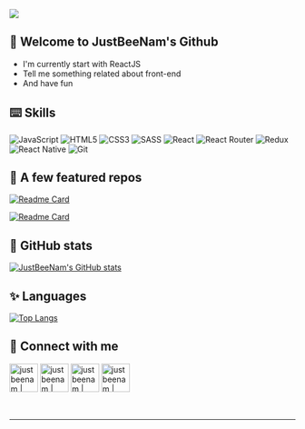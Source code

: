 <p align=”center”>
  <img src="https://user-images.githubusercontent.com/74408171/203537135-1afec400-42da-468b-8c07-b3a4bc9bcd66.png">
</p>

## 👻 Welcome to JustBeeNam's Github

- I'm currently start with ReactJS
- Tell me something related about front-end
- And have fun

## ⌨️ Skills

![JavaScript](https://img.shields.io/badge/javascript-%23323330.svg?style=for-the-badge&logo=javascript&logoColor=%23F7DF1E) ![HTML5](https://img.shields.io/badge/html5-%23E34F26.svg?style=for-the-badge&logo=html5&logoColor=white) ![CSS3](https://img.shields.io/badge/css3-%231572B6.svg?style=for-the-badge&logo=css3&logoColor=white) ![SASS](https://img.shields.io/badge/SASS-hotpink.svg?style=for-the-badge&logo=SASS&logoColor=white) ![React](https://img.shields.io/badge/react-%2320232a.svg?style=for-the-badge&logo=react&logoColor=%2361DAFB) ![React Router](https://img.shields.io/badge/React_Router-CA4245?style=for-the-badge&logo=react-router&logoColor=white) ![Redux](https://img.shields.io/badge/redux-%23593d88.svg?style=for-the-badge&logo=redux&logoColor=white) ![React Native](https://img.shields.io/badge/react_native-%2320232a.svg?style=for-the-badge&logo=react&logoColor=%2361DAFB) ![Git](https://img.shields.io/badge/git-%23F05033.svg?style=for-the-badge&logo=git&logoColor=white) 

## 🧠 A few featured repos

[![Readme Card](https://github-readme-stats.vercel.app/api/pin/?username=nam18022001&repo=meotalk-webapp&show_icons=true&theme=blueberry)](https://github.com/nam18022001/meotalk-webapp)

[![Readme Card](https://github-readme-stats.vercel.app/api/pin/?username=nam18022001&repo=meotalk-app&show_icons=true&theme=blueberry)](https://github.com/nam18022001/meotalk-app)

## 🌟 GitHub stats

[![JustBeeNam's GitHub stats](https://github-readme-stats.vercel.app/api?username=nam18022001&show_icons=true&theme=blueberry)](https://github.com/nam18022001/github-readme-stats)

## ✨ Languages

[![Top Langs](https://github-readme-stats.vercel.app/api/top-langs/?username=nam18022001&langs_count=8&show_icons=true&theme=blueberry)](https://github.com/nam18022001/github-readme-stats)

## 🙌 Connect with me 


  
  [<img align="center" alt="justbeenam | facebook" width="50px" src="https://user-images.githubusercontent.com/74408171/203545991-efbaa92c-b861-473c-8d2d-0b869e1c80ff.png">][facebook]   [<img align="center" alt="justbeenam | linkedin" width="50px" src="https://user-images.githubusercontent.com/74408171/203549056-3dbf2b18-63c7-4c3c-ac99-7cbe5e978cff.png">][linkedin]   [<img align="center" alt="justbeenam | gmail" width="50px" src="https://user-images.githubusercontent.com/74408171/203549705-d65a82a2-85a4-43e1-bfc0-4aa39648868a.png">][gmail]   [<img align="center" alt="justbeenam | skype" width="50px" src="https://user-images.githubusercontent.com/74408171/203550619-d6011f0a-c29f-441b-90c3-cb448145995b.png">][skype]
<br>
<br>
<br>

---

[facebook]: https://www.facebook.com/just.bee.nam
[linkedin]: https://www.linkedin.com/in/nam-ho%C3%A0ng-nguy%E1%BB%85n-vi%E1%BA%BFt-7a442b251/
[gmail]: mailto:hoangngvietnam@gmail.com
[skype]: skype:live:.cid.96ed89a3250d3a25?chat

<!---
nam18022001/nam18022001 is a ✨ special ✨ repository because its `README.md` (this file) appears on your GitHub profile.
You can click the Preview link to take a look at your changes.
--->
